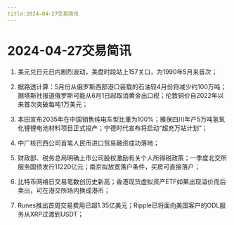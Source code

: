 ```yaml
---
title:2024-04-27交易简讯
---
```

# 2024-04-27交易简讯

1. 美元兑日元日内剧烈波动，美盘时段站上157关口，为1990年5月来首次；

2. 据路透计算：5月份从俄罗斯西部港口装载的石油较4月份将减少约100万吨；据塔斯社报道俄罗斯可能从6月1日起取消黄金出口税；伦敦铜价自2022年以来首次突破每吨1万美元；

3. 本田宣布2035年在中国销售纯电车型比重为100%；雅保四川年产5万吨氢氧化锂锂电池材料项目正式投产；宁德时代宣布将启动“超充万站计划”；

4. 中广核巴西公司首笔人民币进口贸易融资成功落地；

5. 财政部、税务总局明确上市公司股权激励有关个人所得税政策；一季度北交所服务国债发行11220亿元；南京拟放宽落户条件，买房可直接落户；

6. 比特币网络日交易笔数创历史新高；香港现货虚拟资产ETF如果出现溢价而后卖出，可在港交所场内换成港币；

7. Runes推出首周交易费用已超1.35亿美元；Ripple已将面向美国客户的ODL服务从XRP过渡到USDT；